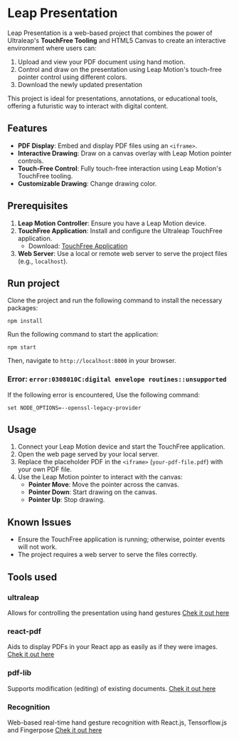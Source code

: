 # Leap Presentation

Leap Presentation is a web-based project that combines the power of Ultraleap's **TouchFree Tooling** and HTML5 Canvas to create an interactive environment where users can:

1. Upload and view your PDF document using hand motion.
2. Control and draw on the presentation using Leap Motion's touch-free pointer control using different colors.
3. Download the newly updated presentation

This project is ideal for presentations, annotations, or educational tools, offering a futuristic way to interact with digital content.

## Features

- **PDF Display**: Embed and display PDF files using an `<iframe>`.
- **Interactive Drawing**: Draw on a canvas overlay with Leap Motion pointer controls.
- **Touch-Free Control**: Fully touch-free interaction using Leap Motion's TouchFree tooling.
- **Customizable Drawing**: Change drawing color.

## Prerequisites

1. **Leap Motion Controller**: Ensure you have a Leap Motion device.
2. **TouchFree Application**: Install and configure the Ultraleap TouchFree application.
   - Download: [TouchFree Application](https://developer.leapmotion.com/touchfree)
3. **Web Server**: Use a local or remote web server to serve the project files (e.g., `localhost`).
   
## Run project

Clone the project and run the following command to install the necessary packages:

``` 
npm install 
```

Run the following command to start the application:

``` 
npm start
```

Then, navigate to `http://localhost:8000` in your browser.

### Error: `error:0308010C:digital envelope routines::unsupported`

If the following error is encountered, Use the following command:

```
set NODE_OPTIONS=--openssl-legacy-provider
```

## Usage

1. Connect your Leap Motion device and start the TouchFree application.
2. Open the web page served by your local server.
3. Replace the placeholder PDF in the `<iframe>` (`your-pdf-file.pdf`) with your own PDF file.
4. Use the Leap Motion pointer to interact with the canvas:
   - **Pointer Move**: Move the pointer across the canvas.
   - **Pointer Down**: Start drawing on the canvas.
   - **Pointer Up**: Stop drawing.

## Known Issues

- Ensure the TouchFree application is running; otherwise, pointer events will not work.
- The project requires a web server to serve the files correctly.

## Tools used

### ultraleap
Allows for controlling the presentation using hand gestures
[Chek it out here](https://developer.leapmotion.com/touchfree)
### react-pdf
Aids to display PDFs in your React app as easily as if they were images.
[Chek it out here](https://projects.wojtekmaj.pl/react-pdf/)
### pdf-lib
Supports modification (editing) of existing documents.
[Chek it out here](https://pdf-lib.js.org/)

### Recognition
Web-based real-time hand gesture recognition with React.js, Tensorflow.js and Fingerpose
[Chek it out here](https://github.com/Johnsuuuu/gesture-recognition)